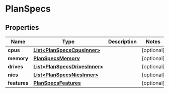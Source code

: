 

# PlanSpecs


## Properties

| Name | Type | Description | Notes |
|------------ | ------------- | ------------- | -------------|
|**cpus** | [**List&lt;PlanSpecsCpusInner&gt;**](PlanSpecsCpusInner.md) |  |  [optional] |
|**memory** | [**PlanSpecsMemory**](PlanSpecsMemory.md) |  |  [optional] |
|**drives** | [**List&lt;PlanSpecsDrivesInner&gt;**](PlanSpecsDrivesInner.md) |  |  [optional] |
|**nics** | [**List&lt;PlanSpecsNicsInner&gt;**](PlanSpecsNicsInner.md) |  |  [optional] |
|**features** | [**PlanSpecsFeatures**](PlanSpecsFeatures.md) |  |  [optional] |



